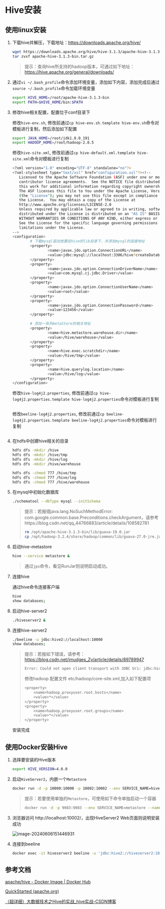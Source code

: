 # Hive安装

## 使用linux安装

1. 下载hive并解压，下载地址：https://downloads.apache.org/hive/

   ```bash
   wget https://downloads.apache.org/hive/hive-3.1.3/apache-hive-3.1.3-bin.tar.gz
   tar zvxf apache-hive-3.1.3-bin.tar.gz
   ```

   > 提示：查询hive所支持的hadoop版本，可通过如下地址：https://hive.apache.org/general/downloads/

2. 通过`vi ~/.bash_profile`命令添加环境变量，添加如下内容，添加完成后通过`source ~/.bash_profile`命令加载环境变量

   ```bash
   export HIVE_HOME=/root/apache-hive-3.1.3-bin
   export PATH=$HIVE_HOME/bin:$PATH
   ```

3. 修改hive相关配置，配置位于conf目录下

   修改`hive-env.sh`, 修改前通过`cp hive-env.sh.template hive-env.sh`命令对模板进行复制，然后添加如下配置

   ```bash
   export JAVA_HOME=/root/jdk1.8.0_191
   export HADOOP_HOME=/root/hadoop-2.8.5
   ```

   修改`hive-site.xml`, 修改前通过`cp hive-default.xml.template hive-site.xml`命令对模板进行复制

   ```bash
   <?xml version="1.0" encoding="UTF-8" standalone="no"?>
   <?xml-stylesheet type="text/xsl" href="configuration.xsl"?><!--
      Licensed to the Apache Software Foundation (ASF) under one or more
      contributor license agreements.  See the NOTICE file distributed with
      this work for additional information regarding copyright ownership.
      The ASF licenses this file to You under the Apache License, Version 2.0
      (the "License"); you may not use this file except in compliance with
      the License.  You may obtain a copy of the License at
      http://www.apache.org/licenses/LICENSE-2.0
      Unless required by applicable law or agreed to in writing, software
      distributed under the License is distributed on an "AS IS" BASIS,
      WITHOUT WARRANTIES OR CONDITIONS OF ANY KIND, either express or implied.
      See the License for the specific language governing permissions and
      limitations under the License.
   -->
   <configuration>
           # 下载mysql驱动放置在hive的lib目录下，并添加mysql的连接地址
           <property>
                   <name>javax.jdo.option.ConnectionURL</name>
                   <value>jdbc:mysql://localhost:3306/hive?createDatabaseIfNotExist=true</value>
           </property>
           <property>
                   <name>javax.jdo.option.ConnectionDriverName</name>
                   <value>com.mysql.cj.jdbc.Driver</value>
           </property>
           <property>
                   <name>javax.jdo.option.ConnectionUserName</name>
                   <value>root</value>
           </property>
           <property>
                   <name>javax.jdo.option.ConnectionPassword</name>
                   <value>123456</value>
           </property>
           
           # 添加一系列metaStore的相关地址
           <property>
                   <name>hive.metastore.warehouse.dir</name>
                   <value>/hive/warehouse</value>
           </property>
           <property>
                   <name>hive.exec.scratchdir</name>
                   <value>/hive/tmp</value>
           </property>
           <property>
                   <name>hive.querylog.location</name>
                   <value>/hive/log</value>
           </property>
   </configuration>
   ```

   修改`hive-log4j2.properties`, 修改前通过`cp hive-log4j2.properties.template hive-log4j2.properties`命令对模板进行复制

   ```bash
   ```

   修改`beeline-log4j2.properties`, 修改前通过`cp beeline-log4j2.properties.template beeline-log4j2.properties`命令对模板进行复制

   ```bash
   ```

4. 在hdfs中创建hive相关的目录

   ```bash
   hdfs dfs -mkdir /hive
   hdfs dfs -mkdir /hive/tmp
   hdfs dfs -mkdir /hive/log
   hdfs dfs -mkdir /hive/warehouse
   
   hdfs dfs -chmod 777 /hive/tmp
   hdfs dfs -chmod 777 /hive/log
   hdfs dfs -chmod 777 /hive/warehouse
   ```

5. 在mysql中初始化数据库

   ```bash
   ./schematool --dbType mysql --initSchema
   ```

   > 提示：若报错java.lang.NoSuchMethodError: com.google.common.base.Preconditions.checkArgument，请参考https://blog.csdn.net/qq_44766883/article/details/108582781
   >
   > ```bash
   > rm /opt/apache-hive-3.1.3-bin/lib/guava-19.0.jar
   > cp /opt/hadoop-3.2.4/share/hadoop/common/lib/guava-27.0-jre.jar /opt/apache-hive-3.1.3-bin/lib/
   > ```

6. 启动hive-metastore

   ```bash
   hive --service metastore &
   ```

   > 通过`jps`命令，看见RunJar则说明启动成功。

7. 连接hive

   通过hive命令连接客户端

   ```bash
   hive
   show databases;
   ```

8. 启动hive-server2

   ```bash
   ./hiveserver2 &
   ```

9. 连接hive-server2

   ```bash
   ./beeline -u jdbc:hive2://localhost:10000
   show databases;
   ```

   > 提示：若报如下错误，请参考：https://blog.csdn.net/imudges_Zy/article/details/89789947
   >
   > ```bash
   > Error: Could not open client transport with JDBC Uri: jdbc:hive2://localhost:10000: Failed to open new session: java.lang.RuntimeException: org.apache.hadoop.ipc.RemoteException(org.apache.hadoop.security.authorize.AuthorizationException): User: root is not allowed to impersonate anonymous (state=08S01,code=0)
   > ```
   >
   > 修改hadoop 配置文件 etc/hadoop/core-site.xml,加入如下配置项
   >
   > ```bash
   > <property>
   >     <name>hadoop.proxyuser.root.hosts</name>
   >     <value>*</value>
   > </property>
   > <property>
   >     <name>hadoop.proxyuser.root.groups</name>
   >     <value>*</value>
   > </property>
   > ```
   
   安装完成

## 使用Docker安装Hive

1. 选择要安装的Hive版本

   ```bash
   export HIVE_VERSION=4.0.0
   ```

2. 启动`HiveServer2`，内嵌一个`Metastore`

   ```bash
   docker run -d -p 10000:10000 -p 10002:10002 --env SERVICE_NAME=hiveserver2 --name hive4 apache/hive:${HIVE_VERSION}
   ```

   > 提示：若要使用单独的`Metastore`，可使用如下命令单独启动一个容器
   >
   > ```bash
   > docker run -d -p 9083:9083 --env SERVICE_NAME=metastore --name metastore-standalone apache/hive:${HIVE_VERSION}
   > ```

3. 浏览器访问 http://localhost:10002/，出现HiveServer2 Web页面则说明安装成功

   ![image-20240606151446931](D:\user\person\notes\编程学习\大数据\大数据平台\assets\image-20240606151446931.png)

4. 连接到beeline

   ```bash
   docker exec -it hiveserver2 beeline -u 'jdbc:hive2://hiveserver2:10000/'
   ```

## 参考文档

[apache/hive - Docker Image | Docker Hub](https://hubgw.docker.com/r/apache/hive)

[QuickStarted (apache.org)](https://hive.apache.org/development/quickstart/)

[（超详细）大数据技术之Hive的实战_hive实战-CSDN博客](https://blog.csdn.net/JunLeon/article/details/121606429)

